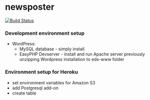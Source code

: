 # newsposter 

[![Build Status](https://travis-ci.org/marekjeszka/newsposter.svg?branch=master)](https://travis-ci.org/marekjeszka/newsposter)

### Development environment setup

- WordPress:
  * MySQL database - simply install
  * EasyPHP Devserver - install and run Apache server previously unzipping Wordpress installation to eds-www folder

### Environment setup for Heroku
  * set environment variables for Amazon S3
  * add Postgresql add-on
  * create table
